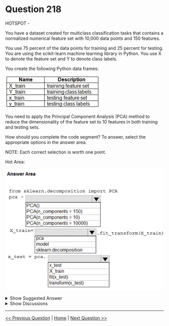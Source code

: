 # Question 218

HOTSPOT -

You have a dataset created for multiclass classification tasks that contains a normalized numerical feature set with 10,000 data points and 150 features.

You use 75 percent of the data points for training and 25 percent for testing. You are using the scikit-learn machine learning library in Python. You use X to denote the feature set and Y to denote class labels.

You create the following Python data frames:

![Question Image](../images/q218_q_0020600001.png)

You need to apply the Principal Component Analysis (PCA) method to reduce the dimensionality of the feature set to 10 features in both training and testing sets.

How should you complete the code segment? To answer, select the appropriate options in the answer area.

NOTE: Each correct selection is worth one point.

Hot Area:

![Question Image](../images/q218_q_0020700001.png)

<details>
  <summary>Show Suggested Answer</summary>

<img src="../images/q218_ans_0_0020800001.png" alt="Answer Image"><br>

<p>Box 1: PCA(n_components = 10)</p>
<p>Need to reduce the dimensionality of the feature set to 10 features in both training and testing sets.</p>
<p>Example:</p>
<p>from sklearn.decomposition import PCA</p>
<p>pca = PCA(n_components=2) ;2 dimensions</p>
<p>principalComponents = pca.fit_transform(x)</p>
<p>Box 2: pca -</p>
<p>fit_transform(X[, y])    fits the model with X and apply the dimensionality reduction on X.</p>
<p>Box 3: transform(x_test)</p>
<p>transform(X) applies dimensionality reduction to X.</p>
<p>Reference:</p>
<p>https://scikit-learn.org/stable/modules/generated/sklearn.decomposition.PCA.html</p>

</details>

<details>
  <summary>Show Discussions</summary>

<blockquote><p><strong>Yong2020</strong> <code>(Fri 20 Nov 2020 10:42)</code> - <em>Upvotes: 9</em></p><p>n_components should be 10 (the features to reduce to)</p></blockquote>
<blockquote><p><strong>ljljljlj</strong> <code>(Tue 11 Jan 2022 15:04)</code> - <em>Upvotes: 5</em></p><p>On exam 2021/7/10</p></blockquote>
<blockquote><p><strong>NullVoider_0</strong> <code>(Wed 10 Jul 2024 13:32)</code> - <em>Upvotes: 1</em></p><p>Given answer is correct.</p></blockquote>
<blockquote><p><strong>AzureJobsTillRetire</strong> <code>(Sat 05 Aug 2023 01:18)</code> - <em>Upvotes: 3</em></p><p>There are typos in the question.

Name: x_train should be x_test. Description: testing feature set
Name: y_train should be y_test. Description: testing class labels</p></blockquote>

<blockquote><p><strong>ning</strong> <code>(Fri 25 Nov 2022 12:40)</code> - <em>Upvotes: 2</em></p><p>Seems correct</p></blockquote>
<blockquote><p><strong>WeiD</strong> <code>(Tue 15 Nov 2022 01:41)</code> - <em>Upvotes: 2</em></p><p>There is no x_test in the question, a typo?</p></blockquote>
<blockquote><p><strong>PremPatrick</strong> <code>(Sat 13 May 2023 01:16)</code> - <em>Upvotes: 1</em></p><p>Seems like typo in the question!</p></blockquote>
<blockquote><p><strong>trickerk</strong> <code>(Fri 28 Jan 2022 13:16)</code> - <em>Upvotes: 2</em></p><p>Given answer is correct!</p></blockquote>

</details>

---

[<< Previous Question](question_217.md) | [Home](../index.md) | [Next Question >>](question_219.md)
